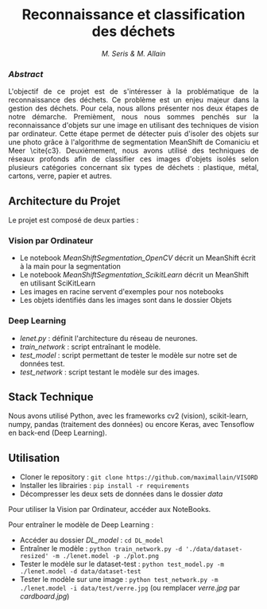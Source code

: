 <h1 align='center'>Reconnaissance et classification des déchets</h1>
<p align='center'>
<i>
M. Seris & M. Allain
</i>
</p>

### _Abstract_
<p align='justify'>
L'objectif de ce projet est de s'intéresser à la problématique de la reconnaissance des déchets. Ce problème est un enjeu majeur dans la gestion des déchets.
Pour cela, nous allons présenter nos deux étapes de notre démarche. Premièment, nous nous sommes penchés sur la reconnaissance d'objets sur une image en utilisant des techniques de vision par ordinateur. Cette étape permet de détecter puis d'isoler des objets sur une photo grâce à l'algorithme de segmentation MeanShift de Comaniciu et Meer \cite{c3}.
Deuxièmement, nous avons utilisé des techniques de réseaux profonds afin de classifier ces images d'objets isolés selon plusieurs catégories concernant six types de déchets : plastique, métal, cartons, verre, papier et autres.
</p>

## Architecture du Projet

Le projet est composé de deux parties :

### Vision par Ordinateur

- Le notebook *MeanShiftSegmentation_OpenCV* décrit un MeanShift écrit à la main pour la segmentation
- Le notebook *MeanShiftSegmentation_ScikitLearn* décrit un MeanShift en utilisant SciKitLearn
- Les images en racine servent d'exemples pour nos notebooks
- Les objets identifiés dans les images sont dans le dossier Objets

### Deep Learning

- _lenet.py_ : définit l'architecture du réseau de neurones.
- *train_network* : script entraînant le modèle.
- *test_model* : script permettant de tester le modèle sur notre set de données test.
- *test_network* : script testant le modèle sur des images.

## Stack Technique
Nous avons utilisé Python, avec les frameworks cv2 (vision), scikit-learn, numpy, pandas (traitement des données)
ou encore Keras, avec Tensoflow en back-end (Deep Learning).

## Utilisation

- Cloner le repository : `git clone https://github.com/maximallain/VISORD`
- Installer les librairies : `pip install -r requirements`
- Décompresser les deux sets de données dans le dossier _data_

Pour utiliser la Vision par Ordinateur, accéder aux NoteBooks.


Pour entraîner le modèle de Deep Learning :
- Accéder au dossier *DL_model* : `cd DL_model`
- Entraîner le modèle : `python train_network.py -d './data/dataset-resized' -m ./lenet.model -p ./plot.png`
- Tester le modèle sur le dataset-test : `python test_model.py -m ./lenet.model -d data/dataset-test`
- Tester le modèle sur une image : `python test_network.py -m ./lenet.model -i data/test/verre.jpg` (ou remplacer _verre.jpg_ par _cardboard.jpg_)


